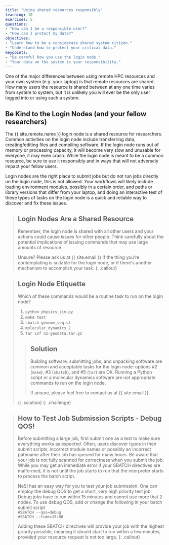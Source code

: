 ```yaml
---
title: "Using shared resources responsibly"
teaching: 10
exercises: 5
questions:
- "How can I be a responsible user?"
- "How can I protect my data?"
objectives:
- "Learn how to be a considerate shared system citizen."
- "Understand how to protect your critical data."
keypoints:
- "Be careful how you use the login node."
- "Your data on the system is your responsibility."
---
```


One of the major differences between using remote HPC resources and your own
system (e.g. your laptop) is that remote resources are shared. How many users
the resource is shared between at any one time varies from system to system, but
it is unlikely you will ever be the only user logged into or using such a
system.

## Be Kind to the Login Nodes (and your fellow researchers)

The {{ site.remote.name }} login node is a shared resource for researchers. 
Common activities on the login node include transferring data, creating/editing 
files and compiling software.   If the login node runs out of memory or
processing capacity, it will become very slow and unusable for everyone, it may even crash. While the login node is meant to be a common resource, be sure to use it responsibly and in ways that will not adversely impact your fellow users.

Login nodes are the right place to submit jobs but do not run jobs directly on the login node, this is not allowed.   Your workflows will likely include
loading environment modules, possibly in a certain order, and paths or
library versions that differ from your laptop, and doing an interactive test
of these types of tasks on the login node is a quick and reliable way to discover and fix these issues.

> ## Login Nodes Are a Shared Resource
>
> Remember, the login node is shared with all other users and your actions
> could cause issues for other people. Think carefully about the potential
> implications of issuing commands that may use large amounts of resource.
>
> Unsure? Please ask us at {{ site.email }}  if the thing
> you're contemplating is suitable for the login node, or if there's another
> mechanism to accomplish your task.
{: .callout}

> ## Login Node Etiquette
>
> Which of these commands would be a routine task to run on the login node?
>
> 1. `python physics_sim.py`
> 2. `make test`
> 3. `sbatch genome_seq.sl`
> 4. `molecular_dynamics_2`
> 5. `tar xzf nz-geodata.tar.gz`
>
> > ## Solution
> >
> > Building software, submitting jobs, and unpacking software are common
> > and acceptable tasks for the login node: options #2 (`make`), #3
> > (`sbatch`), and #5 (`tar`) are OK.  Running a Python script or a molecular 
> > dynamics software are not appropriate commands to run on the login node. 
> >
> > If unsure, please feel free to contact us at {{ site.email }}
> >
> {: .solution}
{: .challenge}

> ## How to Test Job Submission Scripts - Debug QOS!
>
> Before submitting a large job, first submit one as a test to make
> sure everything works as expected.  Often, users discover typos in their submit
> scripts, incorrect module names or possibly an incorrect pathname after their job
> has queued for many hours.  Be aware that your job is not fully scanned for
> correctness when you submit the job.  While you may get an immediate error if your
> SBATCH directives are malformed, it is not until the job starts to run that the
> interpreter starts to process the batch script.
>
> NeSI has an easy way for you to test your job submission.  One can employ the debug
> QOS to get a short, very high priority test job.  Debug jobs have to run within 15 
> minutes and cannot use more that 2 nodes.  To use debug QOS, add or change the
> following in your batch submit script  
> `#SBATCH --qos=debug`  
> `#SBATCH --time=15:00`  
> 
> Adding these SBATCH directives will provide your job with the highest priority
> possible, meaning it should start to run within a few minutes, provided
> your resource request is not too large.
{: .callout}

<!--Let's edit our Slurm submit script one last time: (TODO:need to get from latest)-->